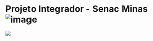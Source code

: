 # Projeto Integrador - Senac Minas ![image ](https://upload.wikimedia.org/wikipedia/commons/thumb/8/86/Senac_logo.svg/2560px-Senac_logo.svg.png)
<img src="https://upload.wikimedia.org/wikipedia/commons/thumb/8/86/Senac_logo.svg/2560px-Senac_logo.svg.png">

